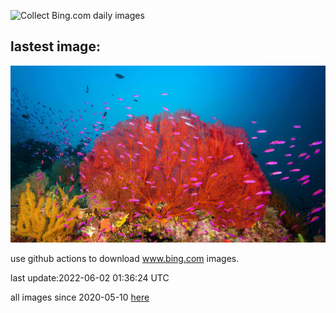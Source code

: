 ![Collect Bing.com daily images](https://github.com/counter2015/bing-daily-images/workflows/Collect%20Bing.com%20daily%20images/badge.svg)
## lastest image:
![](images/MarovoLagoon.jpg)

use github actions to download www.bing.com images.

last update:2022-06-02 01:36:24 UTC

all images since 2020-05-10 [here](https://github.com/counter2015/bing-daily-images/tree/master/images) 
